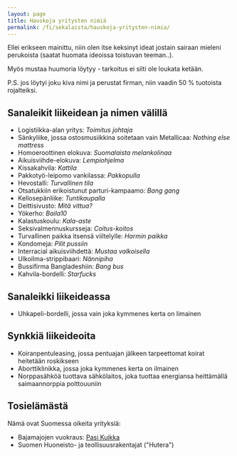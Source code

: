 ```yaml
---
layout: page
title: Hauskoja yritysten nimiä
permalink: /fi/sekalaista/hauskoja-yritysten-nimia/
---
```


Ellei erikseen mainittu, niin olen itse keksinyt ideat jostain sairaan mieleni perukoista (saatat
huomata ideoissa toistuvan teeman..).

Myös mustaa huumoria löytyy - tarkoitus ei silti ole loukata ketään.

P.S. jos löytyi joku kiva nimi ja perustat firman, niin vaadin 50 % tuotoista rojalteiksi.


Sanaleikit liikeidean ja nimen välillä
--------------------------------------

- Logistiikka-alan yritys: *Toimitus johtaja*
- Sänkyliike, jossa ostosmusiikkina soitetaan vain Metallicaa: *Nothing else mattress*
- Homoeroottinen elokuva: *Suomalaista melankolinaa*
- Aikuisviihde-elokuva: *Lempiohjelma*
- Kissakahvila: *Kattila*
- Pakkotyö-leipomo vankilassa: *Pakkopulla*
- Hevostalli: *Turvallinen tila*
- Otsatukkiin erikoistunut parturi-kampaamo: *Bang gang*
- Kellosepänliike: *Tuntikaupalla*
- Deittisivusto: *Mitä vittua?*
- Yökerho: *Baila10*
- Kalastuskoulu: *Kala-aste*
- Seksivalmennuskursseja: *Coitus-koitos*
- Turvallinen paikka itsensä viiltelylle: *Harmin paikka*
- Kondomeja: *Pilit pussiin*
- Interracial aikuisviihdettä: *Mustaa valkoisella*
- Ulkoilma-strippibaari: *Nännipiha*
- Bussifirma Bangladeshiin: *Bang bus*
- Kahvila-bordelli: *Starfucks*


Sanaleikki liikeideassa
-----------------------

- Uhkapeli-bordelli, jossa vain joka kymmenes kerta on limainen


Synkkiä liikeideoita
--------------------

- Koiranpentuleasing, jossa pentuajan jälkeen tarpeettomat koirat heitetään roskikseen
- Aborttiklinikka, jossa joka kymmenes kerta on ilmainen
- Norppasähköä tuottava sähkölaitos, joka tuottaa energiansa heittämällä saimaannorppia polttouuniin


Tosielämästä
------------

Nämä ovat Suomessa oikeita yrityksiä:

- Bajamajojen vuokraus: [Pasi Kuikka](https://pasikuikka.fi/)
- Suomen Huoneisto- ja teollisuusrakentajat ("Hutera")

